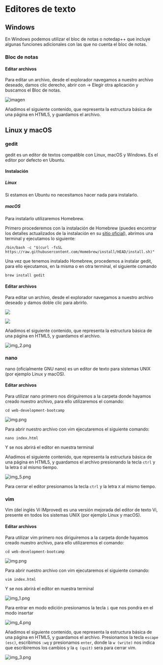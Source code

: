 # Editores de texto

## Windows

En Windows podemos utilizar el bloc de notas o notedap++ que incluye algunas funciones adicionales con las que no cuenta el bloc de notas.

### Bloc de notas

#### Editar archivos

Para editar un archivo, desde el explorador navegamos a nuestro archivo deseado, damos clic derecho, abrir con -> Elegir otra aplicación y buscamos el Bloc de notas.

![imagen](https://user-images.githubusercontent.com/5317347/178029984-5be7c428-3b27-46e4-b534-5bb82d9e184a.png)


Añadimos el siguiente contenido, que representa la estructura básica de una página en HTML5, y guardamos el archivo.





## Linux y macOS

### gedit

gedit es un editor de textos compatible con Linux, macOS y Windows. Es el editor por defecto en Ubuntu.

#### Instalación

##### Linux

Si estamos en Ubuntu no necesitamos hacer nada para instalarlo.

##### macOS

Para instalarlo utilizaremos Homebrew.

Primero procederemos con la instalación de Homebrew (puedes encontrar los detalles actualizados de la instalación en
su [sitio oficial](https://brew.sh/)), abrimos una terminal y ejecutamos lo siguiente:

`/bin/bash -c "$(curl -fsSL https://raw.githubusercontent.com/Homebrew/install/HEAD/install.sh)"`

Una vez que tenemos instalado Homebrew, procedemos a instalar gedit, para ello ejecutamos, en la misma o en otra
terminal, el siguiente comando

`brew install gedit`

#### Editar archivos

Para editar un archivo, desde el explorador navegamos a nuestro archivo deseado y damos doble clic para abrirlo.

![](img_6.png)

![](img_7.png)

Añadimos el siguiente contenido, que representa la estructura básica de una página en HTML5, y guardamos el archivo.

![img_2.png](img_2.png)

### nano

nano (oficialmente GNU nano) es un editor de texto para sistemas UNIX (por ejemplo Linux y macOS).

#### Editar archivos

Para utilizar nano primero nos diriguiremos a la carpeta donde hayamos creado nuestro archivo, para ello utilizaremos el
comando:

`cd web-development-bootcamp`

![img.png](img.png)

Para abrir nuestro archivo con vim ejecutaremos el siguiente comando:

`nano index.html`

Y se nos abrirá el editor en nuestra terminal

Añadimos el siguiente contenido, que representa la estructura básica de una página en HTML5, y guardamos el archivo
presionando la tecla `ctrl` y la letra `O` al mismo tiempo.

![img_5.png](img_5.png)

Para cerrar el editor presionamos la tecla `ctrl` y la letra `X` al mismo tiempo.

### vim

Vim (del inglés Vi IMproved) es una versión mejorada del editor de texto Vi, presente en todos los sistemas UNIX (por
ejemplo Linux y macOS).

#### Editar archivos

Para utilizar vim primero nos diriguiremos a la carpeta donde hayamos creado nuestro archivo, para ello utilizaremos el
comando:

`cd web-development-bootcamp`

![img.png](img.png)

Para abrir nuestro archivo con vim ejecutaremos el siguiente comando:

`vim index.html`

Y se nos abrirá el editor en nuestra terminal

![img_1.png](img_1.png)

Para entrar en modo edición presionamos la tecla `i` que nos pondra en el modo insertar

![img_4.png](img_4.png)

Añadimos el siguiente contenido, que representa la estructura básica de una página en HTML5, y guardamos el archivo.
Presionamos la tecla `escape (esc)`, escribimos `:wq` y presionamos `enter`,
donde la `w (write)` nos indica que escribiremos los cambios y la `q (quit)` sera para cerrar vim.

![img_3.png](img_3.png)


